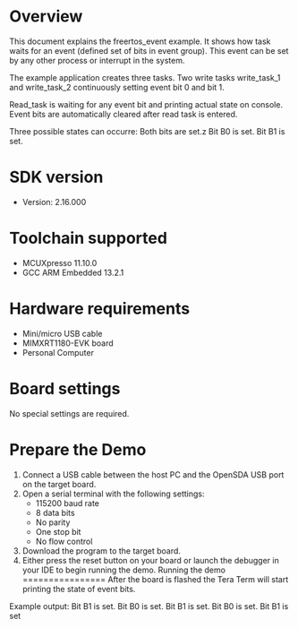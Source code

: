 Overview
========
This document explains the freertos_event example. It shows how task waits for an event (defined set
of bits in event group). This event can be set by any other process or interrupt in the system.

The example application creates three tasks. Two write tasks write_task_1 and write_task_2
continuously setting event bit 0 and bit 1.

Read_task is waiting for any event bit and printing actual state on console. Event bits are
automatically cleared after read task is entered.

Three possible states can occurre:
Both bits are set.z
Bit B0 is set.
Bit B1 is set.


SDK version
===========
- Version: 2.16.000

Toolchain supported
===================
- MCUXpresso  11.10.0
- GCC ARM Embedded  13.2.1

Hardware requirements
=====================
- Mini/micro USB cable
- MIMXRT1180-EVK board
- Personal Computer

Board settings
==============
No special settings are required.

Prepare the Demo
================
1.  Connect a USB cable between the host PC and the OpenSDA USB port on the target board. 
2.  Open a serial terminal with the following settings:
    - 115200 baud rate
    - 8 data bits
    - No parity
    - One stop bit
    - No flow control
3.  Download the program to the target board.
4.  Either press the reset button on your board or launch the debugger in your IDE to begin running the demo.
Running the demo
================
After the board is flashed the Tera Term will start printing the state of event bits.

Example output:
Bit B1 is set.
Bit B0 is set.
Bit B1 is set.
Bit B0 is set.
Bit B1 is set
